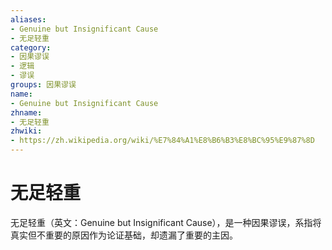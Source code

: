 ```yaml
---
aliases:
- Genuine but Insignificant Cause
- 无足轻重
category:
- 因果谬误
- 逻辑
- 谬误
groups: 因果谬误
name:
- Genuine but Insignificant Cause
zhname:
- 无足轻重
zhwiki:
- https://zh.wikipedia.org/wiki/%E7%84%A1%E8%B6%B3%E8%BC%95%E9%87%8D
---
```


# 无足轻重

无足轻重（英文：Genuine but Insignificant Cause），是一种因果谬误，系指将真实但不重要的原因作为论证基础，却遗漏了重要的主因。
